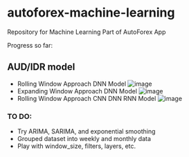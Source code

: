 # autoforex-machine-learning
Repository for Machine Learning Part of AutoForex App

Progress so far:

## AUD/IDR model
- Rolling Window Approach DNN Model
![image](https://github.com/C23-PR588/autoforex-machine-learning/assets/66913806/16e01899-a6f9-4f4f-b032-a59963c1f249)
- Expanding Window Approach DNN Model
![image](https://github.com/C23-PR588/autoforex-machine-learning/assets/66913806/115520ec-9a1b-4cdc-8ef8-6eb68ab5feb6)
- Rolling Window Approach CNN DNN RNN Model
![image](https://github.com/C23-PR588/autoforex-machine-learning/assets/66913806/ead23688-8dc4-4595-b710-d8ff428fca0f)

### TO DO:
- Try ARIMA, SARIMA, and exponential smoothing
- Grouped dataset into weekly and monthly data
- Play with window_size, filters, layers, etc.
